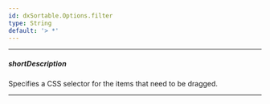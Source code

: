 ```yaml
---
id: dxSortable.Options.filter
type: String
default: '> *'
---
```

---
##### shortDescription
Specifies a CSS selector for the items that need to be dragged.

---
<!-- Description goes here -->